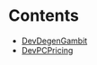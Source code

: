 

# Contents
- [DevDegenGambit](DevDegenGambit.sol/contract.DevDegenGambit.md)
- [DevPCPricing](DevPCPricing.sol/contract.DevPCPricing.md)
